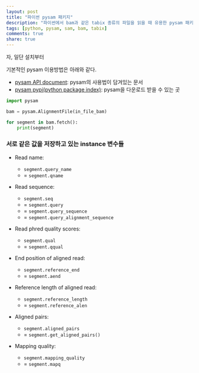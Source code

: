 ```yaml
---
layout: post
title: "파이썬 pysam 패키지"
description: "파이썬에서 bam과 같은 tabix 종류의 파일을 읽을 때 유용한 pysam 패키지의 사용법에 대해 알아봅니다."
tags: [python, pysam, sam, bam, tabix]
comments: true
share: true
---
```


자, 일단 설치부터

기본적인 pysam 이용방법은 아래와 같다.


* [pysam API document](http://pysam.readthedocs.io/en/latest/api.html): pysam의 사용법이 담겨있는 문서
* [pysam pypi(python package index)](https://pypi.python.org/pypi/pysam): pysam을 다운로드 받을 수 있는 곳


```python
import pysam

bam = pysam.AlignmentFile(in_file_bam)

for segment in bam.fetch():
    print(segment)
```




### 서로 같은 값을 저장하고 있는 instance 변수들

* Read name:
    * `segment.query_name`
    * = `segment.qname`

* Read sequence:
    * `segment.seq`
    * = `segment.query`
    * = `segment.query_sequence`
    * = `segment.query_alignment_sequence`

* Read phred quality scores:
    * `segment.qual`
    * = `segment.qqual`

* End position of aligned read:
    * `segment.reference_end`
    * = `segment.aend`

* Reference length of aligned read:
    * `segment.reference_length`
    * = `segment.reference_alen`

* Aligned pairs:
    * `segment.aligned_pairs`
    * = `segment.get_aligned_pairs()`

* Mapping quality:
    * `segment.mapping_quality`
    * = `segment.mapq`